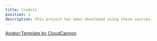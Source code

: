 ```yaml
---
title: Credits
position: 1
description: This project has been developed using these sources.
---
```

<a href="https://cloudcannon.com/">
  Aviator:Template by CloudCannon
</a>
